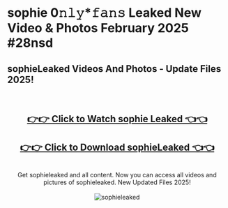 # sophie 0𝚗𝚕𝚢*𝚏𝚊𝚗𝚜 Leaked New Video & Photos February 2025 #28nsd

<h2>sophieLeaked Videos And Photos - Update Files 2025!</h2>
<br>
<div align="center">
<h2><a href="https://mediaupload.pro?title=sophie&ref=11F" rel="nofollow">👉👉 Click to Watch sophie Leaked 👈👈</a></h2>
<h2><a href="https://mediaupload.pro?title=sophie&ref=11F" rel="nofollow">👉👉 Click to Download sophieLeaked 👈👈</a></h2>
<br>
Get sophieleaked and all content. Now you can access all videos and pictures of sophieleaked. New Updated Files 2025!
<br>
<br>
<a href="https://mediaupload.pro?title=sophie&ref=11F" rel="nofollow" data-target="animated-image.originalLink"><img src="https://i.ibb.co/Gkj2r4b/banner.png" alt="sophieleaked" style="max-width: 100%; display: inline-block;" data-target="animated-image.originalImage"></a>
</div>
<br>

